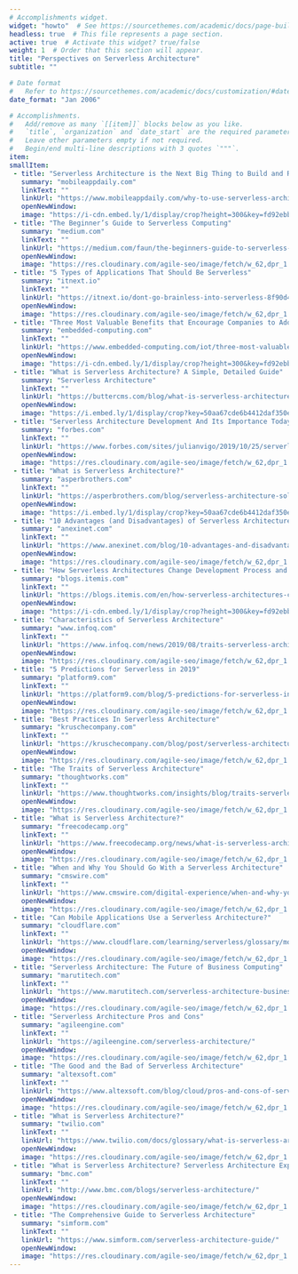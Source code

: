 ```yaml
---
# Accomplishments widget.
widget: "howto"  # See https://sourcethemes.com/academic/docs/page-builder/
headless: true  # This file represents a page section.
active: true  # Activate this widget? true/false
weight: 1  # Order that this section will appear.
title: "Perspectives on Serverless Architecture"
subtitle: ""

# Date format
#   Refer to https://sourcethemes.com/academic/docs/customization/#date-format
date_format: "Jan 2006"

# Accomplishments.
#   Add/remove as many `[[item]]` blocks below as you like.
#   `title`, `organization` and `date_start` are the required parameters.
#   Leave other parameters empty if not required.
#   Begin/end multi-line descriptions with 3 quotes `"""`.
item:  
smallItem: 
 - title: "Serverless Architecture is the Next Big Thing to Build and Run an Application"
   summary: "mobileappdaily.com"
   linkText: ""
   linkUrl: "https://www.mobileappdaily.com/why-to-use-serverless-architecture-to-build-and-run-apps" 
   openNewWindow: 
   image: "https://i-cdn.embed.ly/1/display/crop?height=300&key=fd92ebbc52fc43fb98f69e50e7893c13&url=https%3A%2F%2Fwww.mobileappdaily.com%2Fpublic%2Fuploads%2Fmad_89925bf208.png&width=636" 
 - title: "The Beginner’s Guide to Serverless Computing"
   summary: "medium.com"
   linkText: ""
   linkUrl: "https://medium.com/faun/the-beginners-guide-to-serverless-computing-9b8197b27223" 
   openNewWindow: 
   image: "https://res.cloudinary.com/agile-seo/image/fetch/w_62,dpr_1.0,d_blank_am8gzx.png/https%3A%2F%2Flogo.clearbit.com%2Fmedium.com%3Fsize%3D250" 
 - title: "5 Types of Applications That Should Be Serverless"
   summary: "itnext.io"
   linkText: ""
   linkUrl: "https://itnext.io/dont-go-brainless-into-serverless-8f90d483798" 
   openNewWindow: 
   image: "https://res.cloudinary.com/agile-seo/image/fetch/w_62,dpr_1.0,d_blank_am8gzx.png/https%3A%2F%2Flogo.clearbit.com%2Fitnext.io%3Fsize%3D250" 
 - title: "Three Most Valuable Benefits that Encourage Companies to Adopt Serverless Architecture"
   summary: "embedded-computing.com"
   linkText: ""
   linkUrl: "https://www.embedded-computing.com/iot/three-most-valuable-benefits-that-encourage-companies-to-adopt-serverless-architecture" 
   openNewWindow: 
   image: "https://i-cdn.embed.ly/1/display/crop?height=300&key=fd92ebbc52fc43fb98f69e50e7893c13&url=http%3A%2F%2Fshare.opsy.st%2F5e04e7fa72cd8-Picture1.png&width=636" 
 - title: "What is Serverless Architecture? A Simple, Detailed Guide"
   summary: "Serverless Architecture"
   linkText: ""
   linkUrl: "https://buttercms.com/blog/what-is-serverless-architecture-a-simple-detailed-guide" 
   openNewWindow: 
   image: "https://i.embed.ly/1/display/crop?key=50aa67cde6b4412daf350e3f34226686&width=200&height=150&errorurl=https%3A%2F%2Fs2-embed-ly.s3.amazonaws.com%2Fdisplay%2Fv1%2Fimages%2Flogo.png&url=https%3A%2F%2Fcdn.buttercms.com%2Fi5vrTlpS0Erehj8mrrBg" 
 - title: "Serverless Architecture Development And Its Importance Today"
   summary: "forbes.com"
   linkText: ""
   linkUrl: "https://www.forbes.com/sites/julianvigo/2019/10/25/serverless-architecture-development-and-its-importance-today/#1c8d2d17303d" 
   openNewWindow: 
   image: "https://res.cloudinary.com/agile-seo/image/fetch/w_62,dpr_1.0,d_blank_am8gzx.png/https%3A%2F%2Flogo.clearbit.com%2Fforbes.com%3Fsize%3D250" 
 - title: "What is Serverless Architecture?"
   summary: "asperbrothers.com"
   linkText: ""
   linkUrl: "https://asperbrothers.com/blog/serverless-architecture-solutions/" 
   openNewWindow: 
   image: "https://i.embed.ly/1/display/crop?key=50aa67cde6b4412daf350e3f34226686&width=200&height=150&errorurl=https%3A%2F%2Fs2-embed-ly.s3.amazonaws.com%2Fdisplay%2Fv1%2Fimages%2Flogo.png&url=https%3A%2F%2Fhackernoon.com%2Fhn-images%2F1*16x1_xEclXT4MB0FN_xr2g.jpeg" 
 - title: "10 Advantages (and Disadvantages) of Serverless Architecture"
   summary: "anexinet.com"
   linkText: ""
   linkUrl: "https://www.anexinet.com/blog/10-advantages-and-disadvantages-of-serverless-architecture/" 
   openNewWindow: 
   image: "https://res.cloudinary.com/agile-seo/image/fetch/w_62,dpr_1.0,d_blank_am8gzx.png/https%3A%2F%2Flogo.clearbit.com%2Fanexinet.com%3Fsize%3D250" 
 - title: "How Serverless Architectures Change Development Process and Project Business"
   summary: "blogs.itemis.com"
   linkText: ""
   linkUrl: "https://blogs.itemis.com/en/how-serverless-architectures-change-development-process-and-project-business" 
   openNewWindow: 
   image: "https://i-cdn.embed.ly/1/display/crop?height=300&key=fd92ebbc52fc43fb98f69e50e7893c13&url=https%3A%2F%2Fblogs.itemis.com%2Fhubfs%2FBlog%2520%25282019%2529%2FSoftware%2520Development%2FHOW%2520SERVERLESS%2520ARCHITECTURES%2520CHANGE%2520DEVELOPMENT%2520PROCESS%2520AND%2520PROJECT%2520BUSINESS%2FFotolia_175889438_S_Social_Media.jpg%23keepProtocol&width=636" 
 - title: "Characteristics of Serverless Architecture"
   summary: "www.infoq.com"
   linkText: ""
   linkUrl: "https://www.infoq.com/news/2019/08/traits-serverless-architecture/" 
   openNewWindow: 
   image: "https://res.cloudinary.com/agile-seo/image/fetch/w_62,dpr_1.0,d_blank_am8gzx.png/https%3A%2F%2Flogo.clearbit.com%2Fwww.infoq.com%3Fsize%3D250" 
 - title: "5 Predictions for Serverless in 2019"
   summary: "platform9.com"
   linkText: ""
   linkUrl: "https://platform9.com/blog/5-predictions-for-serverless-in-2019/" 
   openNewWindow: 
   image: "https://res.cloudinary.com/agile-seo/image/fetch/w_62,dpr_1.0,d_blank_am8gzx.png/https%3A%2F%2Flogo.clearbit.com%2Fplatform9.com%3Fsize%3D250" 
 - title: "Best Practices In Serverless Architecture"
   summary: "kruschecompany.com"
   linkText: ""
   linkUrl: "https://kruschecompany.com/blog/post/serverless-architecture-for-modern-apps-providers-and-caveats" 
   openNewWindow: 
   image: "https://res.cloudinary.com/agile-seo/image/fetch/w_62,dpr_1.0,d_blank_am8gzx.png/https%3A%2F%2Flogo.clearbit.com%2Fkruschecompany.com%3Fsize%3D250"
 - title: "The Traits of Serverless Architecture"
   summary: "thoughtworks.com"
   linkText: ""
   linkUrl: "https://www.thoughtworks.com/insights/blog/traits-serverless-architecture" 
   openNewWindow: 
   image: "https://res.cloudinary.com/agile-seo/image/fetch/w_62,dpr_1.0,d_blank_am8gzx.png/https%3A%2F%2Flogo.clearbit.com%2Fthoughtworks.com%3Fsize%3D250"
 - title: "What is Serverless Architecture?"
   summary: "freecodecamp.org"
   linkText: ""
   linkUrl: "https://www.freecodecamp.org/news/what-is-serverless-architecture-what-are-its-pros-and-cons/" 
   openNewWindow: 
   image: "https://res.cloudinary.com/agile-seo/image/fetch/w_62,dpr_1.0,d_blank_am8gzx.png/https%3A%2F%2Flogo.clearbit.com%2Ffreecodecamp.org%3Fsize%3D250"
 - title: "When and Why You Should Go With a Serverless Architecture"
   summary: "cmswire.com"
   linkText: ""
   linkUrl: "https://www.cmswire.com/digital-experience/when-and-why-you-should-go-with-a-serverless-architecture/" 
   openNewWindow: 
   image: "https://res.cloudinary.com/agile-seo/image/fetch/w_62,dpr_1.0,d_blank_am8gzx.png/https%3A%2F%2Flogo.clearbit.com%2Fcmswire.com%3Fsize%3D250"
 - title: "Can Mobile Applications Use a Serverless Architecture?"
   summary: "cloudflare.com"
   linkText: ""
   linkUrl: "https://www.cloudflare.com/learning/serverless/glossary/mobile-apps-serverless-backend/" 
   openNewWindow: 
   image: "https://res.cloudinary.com/agile-seo/image/fetch/w_62,dpr_1.0,d_blank_am8gzx.png/https%3A%2F%2Flogo.clearbit.com%2Fcloudflare.com%3Fsize%3D250"
 - title: "Serverless Architecture: The Future of Business Computing"
   summary: "marutitech.com"
   linkText: ""
   linkUrl: "https://www.marutitech.com/serverless-architecture-business-computing/" 
   openNewWindow: 
   image: "https://res.cloudinary.com/agile-seo/image/fetch/w_62,dpr_1.0,d_blank_am8gzx.png/https%3A%2F%2Flogo.clearbit.com%2Fmarutitech.com%3Fsize%3D250"
 - title: "Serverless Architecture Pros and Cons"
   summary: "agileengine.com"
   linkText: ""
   linkUrl: "https://agileengine.com/serverless-architecture/" 
   openNewWindow: 
   image: "https://res.cloudinary.com/agile-seo/image/fetch/w_62,dpr_1.0,d_blank_am8gzx.png/https%3A%2F%2Flogo.clearbit.com%2Fagileengine.com%3Fsize%3D250"
 - title: "The Good and the Bad of Serverless Architecture"
   summary: "altexsoft.com"
   linkText: ""
   linkUrl: "https://www.altexsoft.com/blog/cloud/pros-and-cons-of-serverless-architecture/" 
   openNewWindow: 
   image: "https://res.cloudinary.com/agile-seo/image/fetch/w_62,dpr_1.0,d_blank_am8gzx.png/https%3A%2F%2Flogo.clearbit.com%2Faltexsoft.com%3Fsize%3D250"
 - title: "What is Serverless Architecture?"
   summary: "twilio.com"
   linkText: ""
   linkUrl: "https://www.twilio.com/docs/glossary/what-is-serverless-architecture" 
   openNewWindow: 
   image: "https://res.cloudinary.com/agile-seo/image/fetch/w_62,dpr_1.0,d_blank_am8gzx.png/https%3A%2F%2Flogo.clearbit.com%2Ftwilio.com%3Fsize%3D250"
 - title: "What is Serverless Architecture? Serverless Architecture Explained"
   summary: "bmc.com"
   linkText: ""
   linkUrl: "http://www.bmc.com/blogs/serverless-architecture/" 
   openNewWindow: 
   image: "https://res.cloudinary.com/agile-seo/image/fetch/w_62,dpr_1.0,d_blank_am8gzx.png/https%3A%2F%2Flogo.clearbit.com%2Fbmc.com%3Fsize%3D250"
 - title: "The Comprehensive Guide to Serverless Architecture"
   summary: "simform.com"
   linkText: ""
   linkUrl: "https://www.simform.com/serverless-architecture-guide/" 
   openNewWindow: 
   image: "https://res.cloudinary.com/agile-seo/image/fetch/w_62,dpr_1.0,d_blank_am8gzx.png/https%3A%2F%2Flogo.clearbit.com%2Fsimform.com%3Fsize%3D250"
---
```

